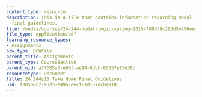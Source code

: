 ```yaml
---
content_type: resource
description: This is a file that contains information regarding modal logic take home
  final guidelines.
file: /media/courses/24-244-modal-logic-spring-2015/f88558c293d5e496eecf1d157dc84918_MIT24_244S15_TakeHome.pdf
file_type: application/pdf
learning_resource_types:
- Assignments
ocw_type: OCWFile
parent_title: Assignments
parent_type: CourseSection
parent_uid: a7f685a3-e96f-ae14-8dbb-65357e15e38d
resourcetype: Document
title: 24.244s15 Take Home Final Guidelines
uid: f88558c2-93d5-e496-eecf-1d157dc84918
---
```

